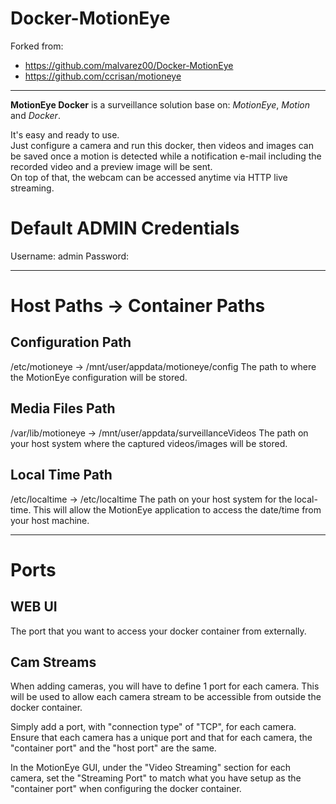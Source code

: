 # Docker-MotionEye

Forked from:
- https://github.com/malvarez00/Docker-MotionEye
- https://github.com/ccrisan/motioneye


***
**MotionEye Docker** is a surveillance solution base on: _MotionEye_, _Motion_ and _Docker_.

It's easy and ready to use. \
Just configure a camera and run this docker, then videos and images can be saved once a motion is detected while a notification e-mail including the recorded video and a preview image will be sent. \
On top of that, the webcam can be accessed anytime via HTTP live streaming.

# Default ADMIN Credentials
Username: admin
Password: 

***
# Host Paths -> Container Paths
## Configuration Path
/etc/motioneye -> /mnt/user/appdata/motioneye/config 
The path to where the MotionEye configuration will be stored.

## Media Files Path
/var/lib/motioneye -> /mnt/user/appdata/surveillanceVideos 
The path on your host system where the captured videos/images will be stored.

## Local Time Path
/etc/localtime -> /etc/localtime 
The path on your host system for the local-time. This will allow the MotionEye application to access the date/time from your host machine.


***
# Ports
## WEB UI
The port that you want to access your docker container from externally.

## Cam Streams
When adding cameras, you will have to define 1 port for each camera. 
This will be used to allow each camera stream to be accessible from outside the docker container. 
 
Simply add a port, with "connection type" of "TCP", for each camera. 
Ensure that each camera has a unique port and that for each camera, the "container port" and the "host port" are the same. 
 
In the MotionEye GUI, under the "Video Streaming" section for each camera, set the "Streaming Port" to match what you have setup as the "container port" when configuring the docker container.
